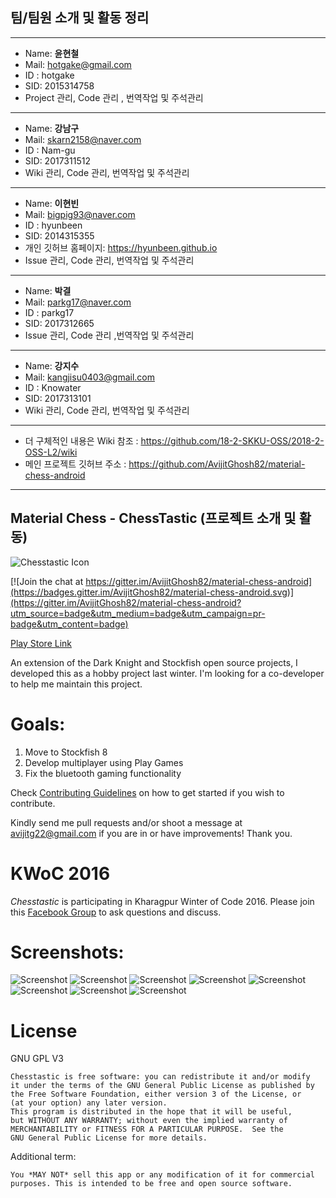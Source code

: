 ## 팀/팀원 소개 및 활동 정리
***

* Name: **윤현철**
* Mail: hotgake@gmail.com
* ID : hotgake
* SID: 2015314758
* Project 관리, Code 관리 , 번역작업 및 주석관리

***

* Name: **강남구**
* Mail: skarn2158@naver.com
* ID : Nam-gu
* SID: 2017311512
* Wiki 관리, Code 관리, 번역작업 및 주석관리

***
* Name: **이현빈**
* Mail: bigpig93@naver.com
* ID : hyunbeen
* SID: 2014315355
* 개인 깃허브 홈페이지: https://hyunbeen.github.io
* Issue 관리, Code 관리, 번역작업 및 주석관리

***
* Name: **박결**
* Mail: parkg17@naver.com
* ID : parkg17
* SID: 2017312665
* Issue 관리, Code 관리 ,번역작업 및 주석관리

***
* Name: **강지수**
* Mail: kangjisu0403@gmail.com
* ID : Knowater
* SID: 2017313101
* Wiki 관리, Code 관리, 번역작업 및 주석관리

***

* 더 구체적인 내용은 Wiki 참조 : https://github.com/18-2-SKKU-OSS/2018-2-OSS-L2/wiki
* 메인 프로젝트 깃허브 주소 : https://github.com/AvijitGhosh82/material-chess-android


***

## Material Chess - ChessTastic (프로젝트 소개 및 활동)

![Chesstastic Icon](http://i.imgur.com/ELIf2Bd.png)

[![Join the chat at https://gitter.im/AvijitGhosh82/material-chess-android](https://badges.gitter.im/AvijitGhosh82/material-chess-android.svg)](https://gitter.im/AvijitGhosh82/material-chess-android?utm_source=badge&utm_medium=badge&utm_campaign=pr-badge&utm_content=badge)

[Play Store Link](https://play.google.com/store/apps/details?id=com.nemesis.materialchess&hl=en)

An extension of the Dark Knight and Stockfish open source projects, I developed this as a hobby project last winter. I'm looking for a co-developer to help me maintain this project.

# Goals:

1. Move to Stockfish 8
2. Develop multiplayer using Play Games
3. Fix the bluetooth gaming functionality

Check [Contributing Guidelines](CONTRIBUTING.md) on how to get started if you wish to contribute.

Kindly send me pull requests and/or shoot a message at avijitg22@gmail.com if you are in or have improvements! Thank you.

# KWoC 2016

*Chesstastic* is participating in Kharagpur Winter of Code 2016. Please join this [Facebook Group](https://www.facebook.com/groups/1814965085382388/) to ask questions and discuss.

# Screenshots:

![Screenshot](http://i.imgur.com/iy1zEtP.png)
![Screenshot](http://i.imgur.com/WlD1w0b.png)
![Screenshot](http://i.imgur.com/5NkkKer.png)
![Screenshot](http://i.imgur.com/eD5FzTA.png)
![Screenshot](http://i.imgur.com/4LiGvyM.png)
![Screenshot](http://i.imgur.com/z3wO97r.png)
![Screenshot](http://i.imgur.com/0JMwIlK.png)
![Screenshot](http://i.imgur.com/FhEWYd9.png)


# License


GNU GPL V3

    Chesstastic is free software: you can redistribute it and/or modify
    it under the terms of the GNU General Public License as published by
    the Free Software Foundation, either version 3 of the License, or
    (at your option) any later version.
    This program is distributed in the hope that it will be useful,
    but WITHOUT ANY WARRANTY; without even the implied warranty of
    MERCHANTABILITY or FITNESS FOR A PARTICULAR PURPOSE.  See the
    GNU General Public License for more details.


Additional term:

```You *MAY NOT* sell this app or any modification of it for commercial purposes. This is intended to be free and open source software.```
